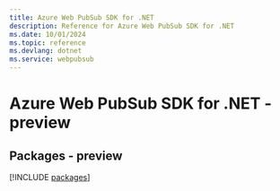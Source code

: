 ```yaml
---
title: Azure Web PubSub SDK for .NET
description: Reference for Azure Web PubSub SDK for .NET
ms.date: 10/01/2024
ms.topic: reference
ms.devlang: dotnet
ms.service: webpubsub
---
```

# Azure Web PubSub SDK for .NET - preview
## Packages - preview
[!INCLUDE [packages](web-pubsub-index.md)]